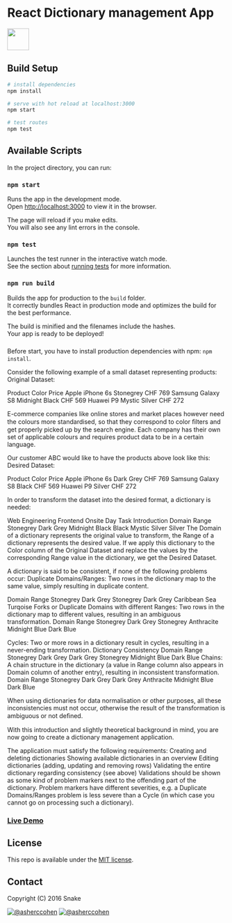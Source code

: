 # React Dictionary management App

<img src="https://www.google.com/url?sa=i&rct=j&q=&esrc=s&source=images&cd=&cad=rja&uact=8&ved=2ahUKEwjPqIGH1ebgAhUMUBoKHUdnBqMQjRx6BAgBEAU&url=http%3A%2F%2Fwww.jsweet.org%2Fget-started-with-react-js-in-java%2Freact-logo%2F&psig=AOvVaw3OzL40yfHb0DJyI0zNyRU9&ust=1551726251298669" height="50">

## Build Setup

``` bash
# install dependencies
npm install

# serve with hot reload at localhost:3000
npm start

# test routes
npm test

```
## Available Scripts

In the project directory, you can run:

### `npm start`

Runs the app in the development mode.<br>
Open [http://localhost:3000](http://localhost:3000) to view it in the browser.

The page will reload if you make edits.<br>
You will also see any lint errors in the console.

### `npm test`

Launches the test runner in the interactive watch mode.<br>
See the section about [running tests](https://facebook.github.io/create-react-app/docs/running-tests) for more information.

### `npm run build`

Builds the app for production to the `build` folder.<br>
It correctly bundles React in production mode and optimizes the build for the best performance.

The build is minified and the filenames include the hashes.<br>
Your app is ready to be deployed!

### 
Before start, you have to install production dependencies with npm: `npm install`.

Consider the following example of a small dataset representing products: Original Dataset:

Product Color Price Apple iPhone 6s Stonegrey CHF 769 Samsung Galaxy S8 Midnight Black CHF 569 Huawei P9 Mystic Silver CHF 272

E-commerce companies like online stores and market places however need the colours more standardised, so that they correspond to color ﬁlters and get properly picked up by the search engine. Each company has their own set of applicable colours and requires product data to be in a certain language.

Our customer ABC would like to have the products above look like this: Desired Dataset:

Product Color Price Apple iPhone 6s Dark Grey CHF 769 Samsung Galaxy S8 Black CHF 569 Huawei P9 Silver CHF 272

In order to transform the dataset into the desired format, a dictionary is needed:

Web Engineering Frontend Onsite Day Task Introduction
Domain Range Stonegrey Dark Grey Midnight Black Black Mystic Silver Silver
The Domain of a dictionary represents the original value to transform, the Range of a dictionary represents the desired value. If we apply this dictionary to the Color column of the Original Dataset and replace the values by the corresponding Range value in the dictionary, we get the Desired Dataset.

A dictionary is said to be consistent, if none of the following problems occur: Duplicate Domains/Ranges: Two rows in the dictionary map to the same value, simply resulting in duplicate content.

Domain Range Stonegrey Dark Grey Stonegrey Dark Grey Caribbean Sea Turqoise
Forks or Duplicate Domains with different Ranges: Two rows in the dictionary map to different values, resulting in an ambiguous transformation.
Domain Range Stonegrey Dark Grey Stonegrey Anthracite Midnight Blue Dark Blue

Cycles: Two or more rows in a dictionary result in cycles, resulting in a never-ending transformation.
Dictionary Consistency
Domain Range Stonegrey Dark Grey Dark Grey Stonegrey Midnight Blue Dark Blue
Chains: A chain structure in the dictionary (a value in Range column also appears in Domain column of another entry), resulting in inconsistent transformation.
Domain Range Stonegrey Dark Grey Dark Grey Anthracite Midnight Blue Dark Blue

When using dictionaries for data normalisation or other purposes, all these inconsistencies must not occur, otherwise the result of the transformation is ambiguous or not deﬁned.

With this introduction and slightly theoretical background in mind, you are now going to create a dictionary management application. 

The application must satisfy the following requirements: 
Creating and deleting dictionaries 
Showing available dictionaries in an overview 
Editing dictionaries (adding, updating and removing rows) 
Validating the entire dictionary regarding consistency (see above) 
Validations should be shown as some kind of problem markers next to the offending part of the dictionary. 
Problem markers have different severities, e.g. a Duplicate Domains/Ranges problem is less severe than a Cycle (in which case you cannot go on processing such a dictionary).

### [Live Demo](https://dictionary-react.herokuapp.com/)

## License

This repo is available under the [MIT license](https://tldrlegal.com/license/mit-license).

## Contact

Copyright (C) 2016 Snake

[![@asherccohen](https://img.shields.io/badge/github-asherccohen-green.svg)](https://github.com/asherccohen) [![@asherccohen](https://img.shields.io/badge/twitter-iSnake_-blue.svg)](https://twitter.com/iSnake_)